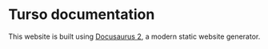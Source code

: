 # Turso documentation

This website is built using [Docusaurus 2](https://docusaurus.io/), a modern static website generator.
